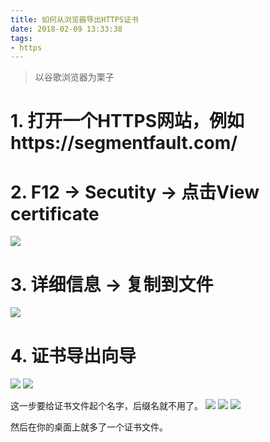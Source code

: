 ```yaml
---
title: 如何从浏览器导出HTTPS证书
date: 2018-02-09 13:33:38
tags:
- https
---
```


> 以谷歌浏览器为栗子

# 1. 打开一个HTTPS网站，例如https://segmentfault.com/
# 2. F12 -> Secutity -> 点击View certificate
![](/images/20180209133438_49mTFN_Screenshot.jpeg)

# 3. 详细信息 -> 复制到文件
![](/images/20180209133453_9nA0g1_Screenshot.jpeg)

# 4. 证书导出向导
![](/images/20180209133502_rgjg2i_Screenshot.jpeg)
![](/images/20180209133512_y7Xayk_Screenshot.jpeg)

这一步要给证书文件起个名字，后缀名就不用了。
![](/images/20180209133527_7TnRGi_Screenshot.jpeg)
![](/images/20180209133536_UqAHTV_Screenshot.jpeg)
![](/images/20180209133544_3agGIU_Screenshot.jpeg)

然后在你的桌面上就多了一个证书文件。


  [1]: /img/bVUMi4
  [2]: /img/bVUMjZ
  [3]: /img/bVUMk1
  [4]: /img/bVUMk6
  [5]: /img/bVUMlf
  [6]: /img/bVUMlj
  [7]: /img/bVUMlo